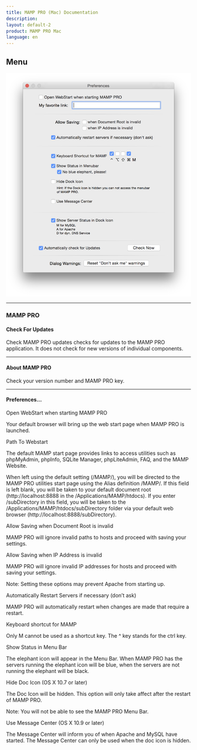 ```yaml
---
title: MAMP PRO (Mac) Documentation
description: 
layout: default-2
product: MAMP PRO Mac
language: en
---
```


## Menu

![MAMP](Preferences.png)

---

### MAMP PRO

#### Check For Updates

Check MAMP PRO updates checks for updates to the MAMP PRO application. It does not check for new versions of individual components.

---

#### About MAMP PRO

Check your version number and MAMP PRO key.

---

#### Preferences…

Open WebStart when starting MAMP PRO

Your default browser will bring up the web start page when MAMP PRO is launched.

 

Path To Webstart

The default MAMP start page provides links to access utilities such as phpMyAdmin, phpInfo, SQLite Manager, phpLiteAdmin, FAQ, and the MAMP Website. 

 When left using the default setting (/MAMP/), you will be directed to the MAMP PRO utilities start page using the Alias definition /MAMP/. If this field is left blank, you will be taken to your default document root (http://localhost:8888 in the /Applications/MAMP/htdocs). If you enter /subDirectory in this field, you will be taken to the /Applications/MAMP/htdocs/subDirectory folder via your default web browser (http://localhost:8888/subDirectory).

 

Allow Saving when Document Root is invalid

MAMP PRO will ignore invalid paths to hosts and proceed with saving your settings.

 

Allow Saving when IP Address is invalid

MAMP PRO will ignore invalid IP addresses for hosts and proceed with saving your settings.

 

Note: Setting these options may prevent Apache from starting up.
 

Automatically Restart Servers if necessary (don’t ask)

MAMP PRO will automatically restart when changes are made that require a restart.

 

Keyboard shortcut for MAMP

Only M cannot be used as a shortcut key. The ^ key stands for the ctrl key.

 

Show Status in Menu Bar

The elephant icon will appear in the Menu Bar. When MAMP PRO has the servers running the elephant icon will be blue, when the servers are not running the elephant will be black.

 

Hide Doc Icon (OS X 10.7 or later)

The Doc Icon will be hidden. This option will only take affect after the restart of MAMP PRO.

 

Note: You will not be able to see the MAMP PRO Menu Bar.
 

Use Message Center (OS X 10.9 or later)

The Message Center will inform you of when Apache and MySQL have started. The Message Center can only be used when the doc icon is hidden.
